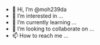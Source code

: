 - 👋 Hi, I’m @moh239da
- 👀 I’m interested in ...
- 🌱 I’m currently learning ...
- 💞️ I’m looking to collaborate on ...
- 📫 How to reach me ...

<!---
moh239da/moh239da is a ✨ special ✨ repository because its `README.md` (this file) appears on your GitHub profile.
You can click the Preview link to take a look at your changes.
--->
